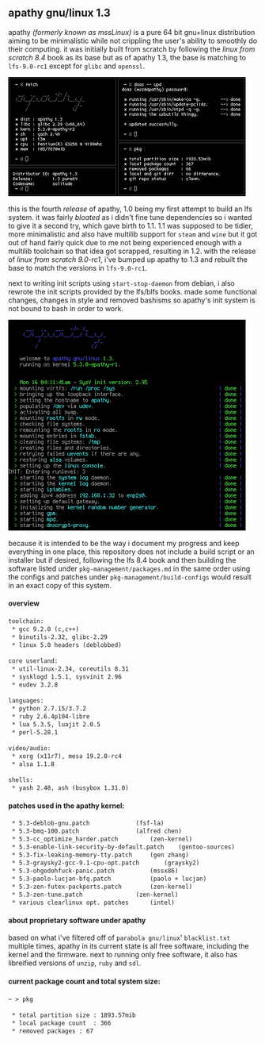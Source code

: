 ## apathy gnu/linux 1.3
apathy *(formerly known as mssLinux)* is a pure 64 bit gnu+linux distribution aiming to be minimalistic while not crippling the user's ability to smoothly do their computing. it was initially built from scratch by following the *linux from scratch 8.4* book as its base but as of apathy 1.3, the base is matching to `lfs-9.0-rc1` except for `glibc` and `openssl`.

![yes](assets/fetch.png)

this is the fourth *release* of apathy, 1.0 being my first attempt to build an lfs system. it was fairly *bloated* as i didn't fine tune dependencies so i wanted to give it a second try, which gave birth to 1.1. 1.1 was supposed to be tidier, more minimalistic and also have multilib support for `steam` and `wine` but it got out of hand fairly quick due to me not being experienced enough with a multilib toolchain so that idea got scrapped, resulting in 1.2. with the release of *linux from scratch 9.0-rc1*, i've bumped up apathy to 1.3 and rebuilt the base to match the versions in `lfs-9.0-rc1`. 

next to writing init scripts using `start-stop-daemon` from debian, i also rewrote the init scripts provided by the lfs/blfs books. made some functional changes, changes in style and removed bashisms so apathy's init system is not bound to bash in order to work.

![yes](assets/init.png)

because it is intended to be the way i document my progress and keep everything in one place, this repository does not include a build script or an installer but if desired, following the lfs 8.4 book and then building the software listed under `pkg-management/packages.md` in the same order using the configs and patches under `pkg-management/build-configs` would result in an exact copy of this system.

#### overview
```
toolchain:
 * gcc 9.2.0 (c,c++)
 * binutils-2.32, glibc-2.29
 * linux 5.0 headers (deblobbed)

core userland:
 * util-linux-2.34, coreutils 8.31
 * sysklogd 1.5.1, sysvinit 2.96
 * eudev 3.2.8

languages:
 * python 2.7.15/3.7.2
 * ruby 2.6.4p104-libre
 * lua 5.3.5, luajit 2.0.5
 * perl-5.28.1

video/audio:
 * xorg (x11r7), mesa 19.2.0-rc4
 * alsa 1.1.8

shells:
 * yash 2.48, ash (busybox 1.31.0)
```

#### patches used in the apathy kernel:
```
 * 5.3-deblob-gnu.patch				(fsf-la)
 * 5.3-bmq-100.patch				(alfred chen)
 * 5.3-cc_optimize_harder.patch			(zen-kernel)
 * 5.3-enable-link-security-by-default.patch	(gentoo-sources)
 * 5.3-fix-leaking-memory-tty.patch		(gen zhang)
 * 5.3-graysky2-gcc-9.1-cpu-opt.patch		(graysky2)
 * 5.3-ohgodohfuck-panic.patch			(mssx86)
 * 5.3-paolo-lucjan-bfq.patch			(paolo + lucjan)
 * 5.3-zen-futex-packports.patch		(zen-kernel)
 * 5.3-zen-tune.patch				(zen-kernel)
 * various clearlinux opt. patches		(intel)
```

#### about proprietary software under apathy
based on what i've filtered off of `parabola gnu/linux`' `blacklist.txt` multiple times, apathy in its current state is all free software, including the kernel and the firmware. next to running only free software, it also has libreified versions of `unzip`, `ruby` and `sdl`.

#### current package count and total system size:
```
~ > pkg

 * total partition size	: 1893.57mib
 * local package count	: 366
 * removed packages	: 67

```
